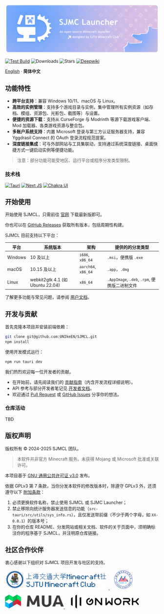 <img src="figs/banner.png" alt="SJMCL" />

[![Test Build](https://img.shields.io/github/actions/workflow/status/UNIkeEN/SJMCL/test.yml?label=test%20build&logo=github&style=for-the-badge)](https://github.com/UNIkeEN/SJMCL/blob/main/.github/workflows/test.yml)
![Downloads](https://img.shields.io/github/downloads/UNIkeEN/SJMCL/total?style=for-the-badge)
![Stars](https://img.shields.io/github/stars/UNIkeEN/SJMCL?style=for-the-badge)
[![Deepwiki](https://img.shields.io/badge/Ask-DeepWiki-20B2AA?logo=&style=for-the-badge)](https://deepwiki.com/UNIkeEN/SJMCL)

[English](../README.md) · **简体中文**

## 功能特性

* **跨平台支持**：兼容 Windows 10/11、macOS 与 Linux。
* **高效的实例管理**：支持多个游戏目录与实例，集中管理所有实例资源（如存档、模组、资源包、光影包、截图等）与设置。
* **便捷的资源下载**：支持从 CurseForge 与 Modrinth 等源下载游戏客户端、Mod 加载器、各类游戏资源与整合包。
* **多账户系统支持**：内置 Microsoft 登录与第三方认证服务器支持，兼容 Yggdrasil Connect 的 OAuth 登录流程规范提案。
* **深度链接集成**：可与外部网站与工具集联动，支持通过系统深度链接、桌面快捷方式一键启动实例等便捷功能。

> 注意：部分功能可能受地区、运行平台或程序分发类型限制。

### 技术栈

[![Tauri](https://img.shields.io/badge/Tauri-v2-FFC131?style=for-the-badge&logo=tauri&logoColor=white&labelColor=24C8DB)](https://tauri.app/)
[![Next JS](https://img.shields.io/badge/next.js-000000?style=for-the-badge&logo=nextdotjs&logoColor=white)](https://nextjs.org/)
[![Chakra UI](https://img.shields.io/badge/chakra_ui-v2-38B2AC?style=for-the-badge&logo=chakraui&logoColor=white&labelColor=319795)](https://v2.chakra-ui.com/)

## 开始使用

开始使用 SJMCL，只需前往 [官网](https://mc.sjtu.cn/sjmcl/en) 下载最新版即可。

你也可以在 [GitHub Releases](https://github.com/UNIkeEN/SJMCL/releases) 获取所有版本，包括周期性构建。

SJMCL 目前支持以下平台：

| 平台    | 系统版本            | 架构               | 提供的的分发类型                              |
|---------|---------------------|--------------------|--------------------------------------------|
| Windows | 10 及以上           | `i686`, `x86_64`   | `.msi`，便携版 `.exe`                |
| macOS   | 10.15 及以上        | `aarch64`, `x86_64`| `.app`，`.dmg`                   |
| Linux   | webkit2gtk 4.1 (如 Ubuntu 22.04) | `x86_64` | `.AppImage`, `.deb`, `.rpm`, 便携版二进制文件 |

了解更多功能与常见问题，请参阅 [用户文档](https://mc.sjtu.cn/sjmcl/zh/docs)。

## 开发与贡献

首先克隆本项目并安装前端依赖：

```bash
git clone git@github.com:UNIkeEN/SJMCL.git
npm install
```

使用开发模式运行：

```bash
npm run tauri dev
```

我们热烈欢迎每一位开发者的贡献。

* 在开始前，请先阅读我们的 [贡献指南](https://github.com/UNIkeEN/SJMCL/blob/main/CONTRIBUTING.md)（内含开发流程详细说明）。
* API 参考与部分开发者笔记见 [开发者文档](https://mc.sjtu.cn/sjmcl/zh/dev)。
* 欢迎通过 [Pull Request](https://github.com/UNIkeEN/SJMCL/pulls) 或 [GitHub Issues](https://github.com/UNIkeEN/SJMCL/issues) 分享你的想法。

### 仓库活动

TBD <!-- TODO: https://repobeats.axiom.co -->

## 版权声明

版权所有 © 2024-2025 SJMCL 团队。

> 本软件并非官方 Minecraft 服务。未获得 Mojang 或 Microsoft 批准或关联许可。

本项目基于 [GNU 通用公共许可证 v3.0](../LICENSE) 发布。

依据 GPLv3 第 7 条款，当你分发本软件的修改版本时，除遵守 GPLv3 外，还须遵守以下 [附加条款](../LICENSE.EXTRA)：

1. 必须更换软件名称，禁止使用 SJMCL 或 SJMC Launcher；
2. 禁止移除向统计服务器发送信息的功能（`src-tauri/src/utils/sys_info.rs`），且仅发送带前缀（不少于两个字母，如 `XX-0.0.1`）的版本号；
3. 在你的仓库 README、分发网站或相关文档、软件的关于页面中，须明确标注你的程序基于 SJMCL，并注明原仓库链接。

<!-- TODO: FOSSA Here -->

## 社区合作伙伴

衷心感谢以下组织对 SJMCL 项目开发与社区的支持。

[
  <picture>
    <source srcset="figs/partners/sjmc-dark.png" media="(prefers-color-scheme: dark)">
    <source srcset="figs/partners/sjmc.png" media="(prefers-color-scheme: light)">
    <img src="figs/partners/sjmc.png" alt="SJMC" style="height: 65px;">
  </picture>
](https://mc.sjtu.cn)
&nbsp;&nbsp;
[<img src="figs/partners/sues-mc.png" alt="SUES-MC" style="height: 65px;"/>](https://www.suesmc.ltd/)

[
  <picture>
    <source srcset="figs/partners/mua-dark.png" media="(prefers-color-scheme: dark)">
    <source srcset="figs/partners/mua.png" media="(prefers-color-scheme: light)">
    <img src="figs/partners/mua.png" alt="MUA" style="height: 45px;">
  </picture>
](https://www.mualliance.cn)
&nbsp;&nbsp;&nbsp;&nbsp;
[
  <picture>
    <source srcset="figs/partners/gnwork-dark.png" media="(prefers-color-scheme: dark)">
    <source srcset="figs/partners/gnwork.png" media="(prefers-color-scheme: light)">
    <img src="figs/partners/gnwork.png" alt="GNWORK" style="height: 45px;">
  </picture>
](https://space.bilibili.com/403097853)